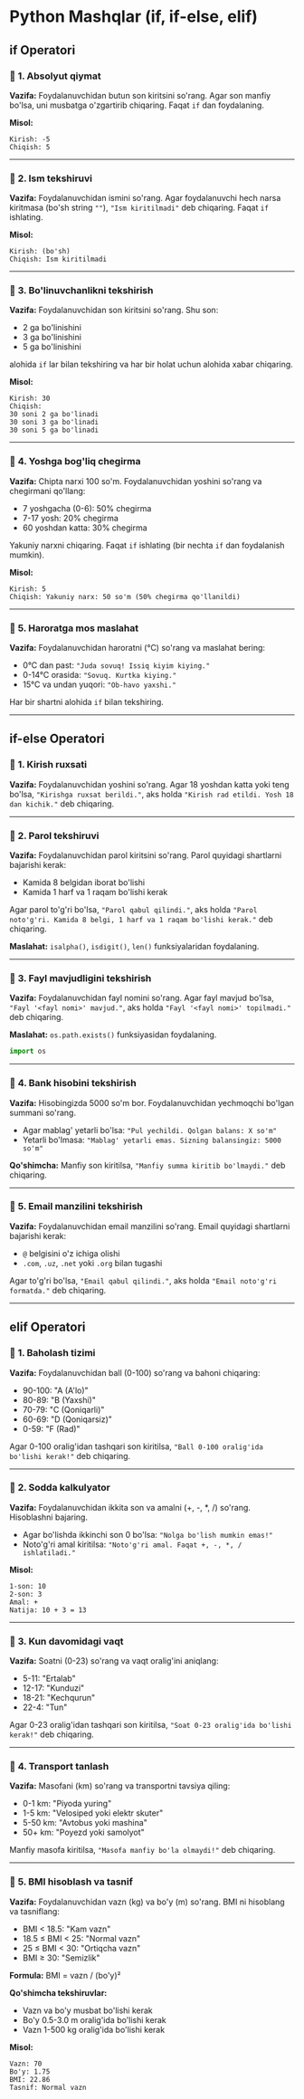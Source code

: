 # Python Mashqlar (if, if-else, elif)

## if Operatori

### 🔹 **1. Absolyut qiymat**
**Vazifa:** Foydalanuvchidan butun son kiritsini so'rang. Agar son manfiy bo'lsa, uni musbatga o'zgartirib chiqaring. Faqat `if` dan foydalaning.

**Misol:**
```
Kirish: -5
Chiqish: 5
```

---

### 🔹 **2. Ism tekshiruvi**
**Vazifa:** Foydalanuvchidan ismini so'rang. Agar foydalanuvchi hech narsa kiritmasa (bo'sh string `""`), `"Ism kiritilmadi"` deb chiqaring. Faqat `if` ishlating.

**Misol:**
```
Kirish: (bo'sh)
Chiqish: Ism kiritilmadi
```

---

### 🔹 **3. Bo'linuvchanlikni tekshirish**
**Vazifa:** Foydalanuvchidan son kiritsini so'rang. Shu son:
- 2 ga bo'linishini
- 3 ga bo'linishini  
- 5 ga bo'linishini

alohida `if` lar bilan tekshiring va har bir holat uchun alohida xabar chiqaring.

**Misol:**
```
Kirish: 30
Chiqish: 
30 soni 2 ga bo'linadi
30 soni 3 ga bo'linadi
30 soni 5 ga bo'linadi
```

---

### 🔹 **4. Yoshga bog'liq chegirma**
**Vazifa:** 
Chipta narxi 100 so'm. Foydalanuvchidan yoshini so'rang va chegirmani qo'llang:
- 7 yoshgacha (0-6): 50% chegirma
- 7-17 yosh: 20% chegirma  
- 60 yoshdan katta: 30% chegirma

Yakuniy narxni chiqaring. Faqat `if` ishlating (bir nechta `if` dan foydalanish mumkin).

**Misol:**
```
Kirish: 5
Chiqish: Yakuniy narx: 50 so'm (50% chegirma qo'llanildi)
```

---

### 🔹 **5. Haroratga mos maslahat**
**Vazifa:** Foydalanuvchidan haroratni (°C) so'rang va maslahat bering:
- 0°C dan past: `"Juda sovuq! Issiq kiyim kiying."`
- 0-14°C orasida: `"Sovuq. Kurtka kiying."`  
- 15°C va undan yuqori: `"Ob-havo yaxshi."`

Har bir shartni alohida `if` bilan tekshiring.

---

## if-else Operatori

### 🔹 **1. Kirish ruxsati**
**Vazifa:** Foydalanuvchidan yoshini so'rang. Agar 18 yoshdan katta yoki teng bo'lsa, `"Kirishga ruxsat berildi."`, aks holda `"Kirish rad etildi. Yosh 18 dan kichik."` deb chiqaring.

---

### 🔹 **2. Parol tekshiruvi**
**Vazifa:** Foydalanuvchidan parol kiritsini so'rang. Parol quyidagi shartlarni bajarishi kerak:
- Kamida 8 belgidan iborat bo'lishi
- Kamida 1 harf va 1 raqam bo'lishi kerak

Agar parol to'g'ri bo'lsa, `"Parol qabul qilindi."`, aks holda `"Parol noto'g'ri. Kamida 8 belgi, 1 harf va 1 raqam bo'lishi kerak."` deb chiqaring.

**Maslahat:** `isalpha()`, `isdigit()`, `len()` funksiyalaridan foydalaning.

---

### 🔹 **3. Fayl mavjudligini tekshirish**
**Vazifa:** Foydalanuvchidan fayl nomini so'rang. Agar fayl mavjud bo'lsa, `"Fayl '<fayl nomi>' mavjud."`, aks holda `"Fayl '<fayl nomi>' topilmadi."` deb chiqaring. 

**Maslahat:** `os.path.exists()` funksiyasidan foydalaning.

```python
import os
```

---

### 🔹 **4. Bank hisobini tekshirish**
**Vazifa:** 
Hisobingizda 5000 so'm bor. Foydalanuvchidan yechmoqchi bo'lgan summani so'rang.
- Agar mablag' yetarli bo'lsa: `"Pul yechildi. Qolgan balans: X so'm"`
- Yetarli bo'lmasa: `"Mablag' yetarli emas. Sizning balansingiz: 5000 so'm"`

**Qo'shimcha:** Manfiy son kiritilsa, `"Manfiy summa kiritib bo'lmaydi."` deb chiqaring.

---

### 🔹 **5. Email manzilini tekshirish**
**Vazifa:** Foydalanuvchidan email manzilini so'rang. Email quyidagi shartlarni bajarishi kerak:
- `@` belgisini o'z ichiga olishi
- `.com`, `.uz`, `.net` yoki `.org` bilan tugashi

Agar to'g'ri bo'lsa, `"Email qabul qilindi."`, aks holda `"Email noto'g'ri formatda."` deb chiqaring.

---

## elif Operatori

### 🔹 **1. Baholash tizimi**
**Vazifa:** Foydalanuvchidan ball (0-100) so'rang va bahoni chiqaring:
- 90-100: "A (A'lo)"
- 80-89: "B (Yaxshi)"  
- 70-79: "C (Qoniqarli)"
- 60-69: "D (Qoniqarsiz)"
- 0-59: "F (Rad)"

Agar 0-100 oralig'idan tashqari son kiritilsa, `"Ball 0-100 oralig'ida bo'lishi kerak!"` deb chiqaring.

---

### 🔹 **2. Sodda kalkulyator**
**Vazifa:** Foydalanuvchidan ikkita son va amalni (+, -, *, /) so'rang. Hisoblashni bajaring. 
- Agar bo'lishda ikkinchi son 0 bo'lsa: `"Nolga bo'lish mumkin emas!"`
- Noto'g'ri amal kiritilsa: `"Noto'g'ri amal. Faqat +, -, *, / ishlatiladi."`

**Misol:**
```
1-son: 10
2-son: 3  
Amal: +
Natija: 10 + 3 = 13
```

---

### 🔹 **3. Kun davomidagi vaqt**
**Vazifa:** Soatni (0-23) so'rang va vaqt oralig'ini aniqlang:
- 5-11: "Ertalab"
- 12-17: "Kunduzi"  
- 18-21: "Kechqurun"
- 22-4: "Tun"

Agar 0-23 oralig'idan tashqari son kiritilsa, `"Soat 0-23 oralig'ida bo'lishi kerak!"` deb chiqaring.

---

### 🔹 **4. Transport tanlash**
**Vazifa:** Masofani (km) so'rang va transportni tavsiya qiling:
- 0-1 km: "Piyoda yuring"
- 1-5 km: "Velosiped yoki elektr skuter"
- 5-50 km: "Avtobus yoki mashina"  
- 50+ km: "Poyezd yoki samolyot"

Manfiy masofa kiritilsa, `"Masofa manfiy bo'la olmaydi!"` deb chiqaring.

---

### 🔹 **5. BMI hisoblash va tasnif**
**Vazifa:** Foydalanuvchidan vazn (kg) va bo'y (m) so'rang. BMI ni hisoblang va tasniflang:
- BMI < 18.5: "Kam vazn"
- 18.5 ≤ BMI < 25: "Normal vazn"
- 25 ≤ BMI < 30: "Ortiqcha vazn"  
- BMI ≥ 30: "Semizlik"

**Formula:** BMI = vazn / (bo'y)²

**Qo'shimcha tekshiruvlar:**
- Vazn va bo'y musbat bo'lishi kerak
- Bo'y 0.5-3.0 m oralig'ida bo'lishi kerak
- Vazn 1-500 kg oralig'ida bo'lishi kerak

**Misol:**
```
Vazn: 70
Bo'y: 1.75
BMI: 22.86
Tasnif: Normal vazn
```
